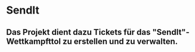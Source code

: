 # SendIt

## Das Projekt dient dazu Tickets für das "SendIt"-Wettkampfttol zu erstellen und zu verwalten.
